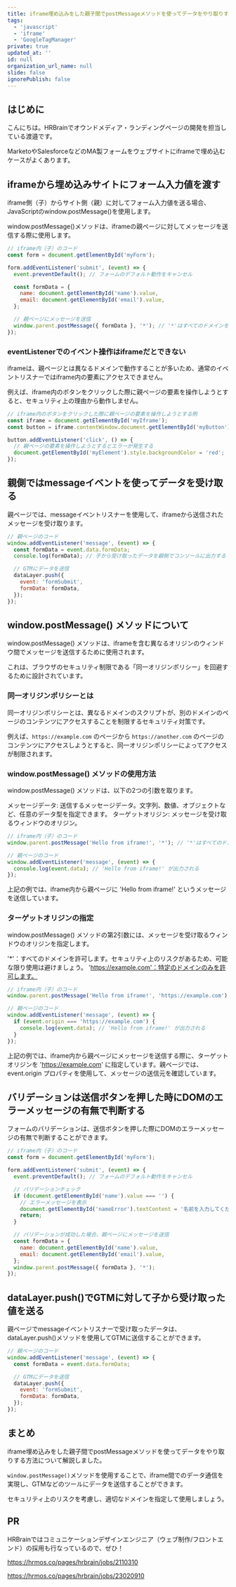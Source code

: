 ```yaml
---
title: iframe埋め込みをした親子間でpostMessageメソッドを使ってデータをやり取りする
tags:
  - 'javascript'
  - 'iframe'
  - 'GoogleTagManager'
private: true
updated_at: ''
id: null
organization_url_name: null
slide: false
ignorePublish: false
---
```


## はじめに

こんにちは。HRBrainでオウンドメディア・ランディングページの開発を担当している渡邉です。

MarketoやSalesforceなどのMA製フォームをウェブサイトにiframeで埋め込むケースがよくあります。

## iframeから埋め込みサイトにフォーム入力値を渡す

iframe側（子）からサイト側（親）に対してフォーム入力値を送る場合、JavaScriptのwindow.postMessage()を使用します。

window.postMessage()メソッドは、iframeの親ページに対してメッセージを送信する際に使用します。

```javascript
// iframe内（子）のコード
const form = document.getElementById('myForm');

form.addEventListener('submit', (event) => {
  event.preventDefault(); // フォームのデフォルト動作をキャンセル

  const formData = {
    name: document.getElementById('name').value,
    email: document.getElementById('email').value,
  };

  // 親ページにメッセージを送信
  window.parent.postMessage({ formData }, '*'); // '*'はすべてのドメインを許可する
});
```

### eventListenerでのイベント操作はiframeだとできない

iframeは、親ページとは異なるドメインで動作することが多いため、通常のイベントリスナーではiframe内の要素にアクセスできません。

例えば、iframe内のボタンをクリックした際に親ページの要素を操作しようとすると、セキュリティ上の理由から動作しません。

```javascript
// iframe内のボタンをクリックした際に親ページの要素を操作しようとする例
const iframe = document.getElementById('myIframe');
const button = iframe.contentWindow.document.getElementById('myButton');

button.addEventListener('click', () => {
  // 親ページの要素を操作しようとするとエラーが発生する
  document.getElementById('myElement').style.backgroundColor = 'red';
});
```

## 親側ではmessageイベントを使ってデータを受け取る

親ページでは、messageイベントリスナーを使用して、iframeから送信されたメッセージを受け取ります。

```javascript
// 親ページのコード
window.addEventListener('message', (event) => {
  const formData = event.data.formData;
  console.log(formData); // 子から受け取ったデータを親側でコンソールに出力する

  // GTMにデータを送信
  dataLayer.push({
    event: 'formSubmit',
    formData: formData,
  });
});
```

## window.postMessage() メソッドについて

window.postMessage() メソッドは、iframeを含む異なるオリジンのウィンドウ間でメッセージを送信するために使用されます。

これは、ブラウザのセキュリティ制限である「同一オリジンポリシー」を回避するために設計されています。

### 同一オリジンポリシーとは

同一オリジンポリシーとは、異なるドメインのスクリプトが、別のドメインのページのコンテンツにアクセスすることを制限するセキュリティ対策です。

例えば、`https://example.com` のページから `https://another.com` のページのコンテンツにアクセスしようとすると、同一オリジンポリシーによってアクセスが制限されます。

### window.postMessage() メソッドの使用方法

window.postMessage() メソッドは、以下の2つの引数を取ります。

メッセージデータ: 送信するメッセージデータ。文字列、数値、オブジェクトなど、任意のデータ型を指定できます。
ターゲットオリジン: メッセージを受け取るウィンドウのオリジン。

```javascript
// iframe内（子）のコード
window.parent.postMessage('Hello from iframe!', '*'); // '*'はすべてのドメインを許可する

// 親ページのコード
window.addEventListener('message', (event) => {
  console.log(event.data); // 'Hello from iframe!' が出力される
});
```

上記の例では、iframe内から親ページに 'Hello from iframe!' というメッセージを送信しています。

### ターゲットオリジンの指定

window.postMessage() メソッドの第2引数には、メッセージを受け取るウィンドウのオリジンを指定します。

'*'：すべてのドメインを許可します。セキュリティ上のリスクがあるため、可能な限り使用は避けましょう。
'https://example.com'：特定のドメインのみを許可します。

```javascript
// iframe内（子）のコード
window.parent.postMessage('Hello from iframe!', 'https://example.com'); // 特定のドメインのみを許可

// 親ページのコード
window.addEventListener('message', (event) => {
  if (event.origin === 'https://example.com') {
    console.log(event.data); // 'Hello from iframe!' が出力される
  }
});
```

上記の例では、iframe内から親ページにメッセージを送信する際に、ターゲットオリジンを 'https://example.com' に指定しています。親ページでは、event.origin プロパティを使用して、メッセージの送信元を確認しています。

## バリデーションは送信ボタンを押した時にDOMのエラーメッセージの有無で判断する

フォームのバリデーションは、送信ボタンを押した際にDOMのエラーメッセージの有無で判断することができます。

```javascript
// iframe内（子）のコード
const form = document.getElementById('myForm');

form.addEventListener('submit', (event) => {
  event.preventDefault(); // フォームのデフォルト動作をキャンセル

  // バリデーションチェック
  if (document.getElementById('name').value === '') {
    // エラーメッセージを表示
    document.getElementById('nameError').textContent = '名前を入力してください';
    return;
  }

  // バリデーションが成功した場合、親ページにメッセージを送信
  const formData = {
    name: document.getElementById('name').value,
    email: document.getElementById('email').value,
  };
  window.parent.postMessage({ formData }, '*');
});
```

## dataLayer.push()でGTMに対して子から受け取った値を送る

親ページでmessageイベントリスナーで受け取ったデータは、dataLayer.push()メソッドを使用してGTMに送信することができます。

```javascript
// 親ページのコード
window.addEventListener('message', (event) => {
  const formData = event.data.formData;

  // GTMにデータを送信
  dataLayer.push({
    event: 'formSubmit',
    formData: formData,
  });
});
```

## まとめ

iframe埋め込みをした親子間でpostMessageメソッドを使ってデータをやり取りする方法について解説しました。

`window.postMessage()`メソッドを使用することで、iframe間でのデータ通信を実現し、GTMなどのツールにデータを送信することができます。

セキュリティ上のリスクを考慮し、適切なドメインを指定して使用しましょう。

## PR

HRBrainではコミュニケーションデザインエンジニア（ウェブ制作/フロントエンド）の採用も行なっているので、ぜひ！

https://hrmos.co/pages/hrbrain/jobs/2110310

https://hrmos.co/pages/hrbrain/jobs/23020910